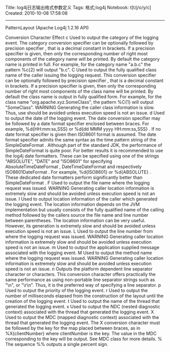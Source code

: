 Title: log4j日志输出格式参数定义
Tags: 格式;log4j
Notebook: t[t/j/o/y/c]
Created: 2010-10-08 17:58:08

------

PatternLayout (Apache Log4j 1.2.16 API) 

 Conversion Character 
 Effect 
 c 
 Used to output the category of the logging event. The category conversion specifier can be optionally followed by precision specifier , that is a decimal constant in brackets.
 If a precision specifier is given, then only the corresponding number of right most components of the category name will be printed. By default the category name is printed in full. 
 For example, for the category name "a.b.c" the pattern %c{2} will output "b.c". 
  C 
 Used to output the fully qualified class name of the caller issuing the logging request. This conversion specifier can be optionally followed by precision specifier , that is a decimal constant in brackets.
 If a precision specifier is given, then only the corresponding number of right most components of the class name will be printed. By default the class name is output in fully qualified form. 
 For example, for the class name "org.apache.xyz.SomeClass", the pattern %C{1} will output "SomeClass". 
 WARNING Generating the caller class information is slow. Thus, use should be avoided unless execution speed is not an issue. 
  d 
 Used to output the date of the logging event. The date conversion specifier may be followed by a date format specifier enclosed between braces. For example, %d{HH:mm:ss,SSS} or %d{dd MMM yyyy HH:mm:ss,SSS} . If no date format specifier is given then ISO8601 format is assumed.
 The date format specifier admits the same syntax as the time pattern string of the  SimpleDateFormat . Although part of the standard JDK, the performance of SimpleDateFormat is quite poor. 
 For better results it is recommended to use the log4j date formatters. These can be specified using one of the strings "ABSOLUTE", "DATE" and "ISO8601" for specifying  AbsoluteTimeDateFormat ,  DateTimeDateFormat  and respectively  ISO8601DateFormat . For example, %d{ISO8601} or %d{ABSOLUTE} . 
 These dedicated date formatters perform significantly better than  SimpleDateFormat . 
  F 
 Used to output the file name where the logging request was issued.
 WARNING Generating caller location information is extremely slow and should be avoided unless execution speed is not an issue. 
  l 
 Used to output location information of the caller which generated the logging event.
 The location information depends on the JVM implementation but usually consists of the fully qualified name of the calling method followed by the callers source the file name and line number between parentheses. 
 The location information can be very useful. However, its generation is extremely slow and should be avoided unless execution speed is not an issue. 
  L 
 Used to output the line number from where the logging request was issued.
 WARNING Generating caller location information is extremely slow and should be avoided unless execution speed is not an issue. 
  m 
 Used to output the application supplied message associated with the logging event. 
 M 
 Used to output the method name where the logging request was issued.
 WARNING Generating caller location information is extremely slow and should be avoided unless execution speed is not an issue. 
  n 
 Outputs the platform dependent line separator character or characters.
 This conversion character offers practically the same performance as using non-portable line separator strings such as "\n", or "\r\n". Thus, it is the preferred way of specifying a line separator. 
  p 
 Used to output the priority of the logging event. 
 r 
 Used to output the number of milliseconds elapsed from the construction of the layout until the creation of the logging event. 
 t 
 Used to output the name of the thread that generated the logging event. 
 x 
 Used to output the NDC (nested diagnostic context) associated with the thread that generated the logging event. 
 X 
 Used to output the MDC (mapped diagnostic context) associated with the thread that generated the logging event. The X conversion character must be followed by the key for the map placed between braces, as in %X{clientNumber} where clientNumber is the key. The value in the MDC corresponding to the key will be output. 
 See  MDC  class for more details. 
  % 
 The sequence %% outputs a single percent sign.